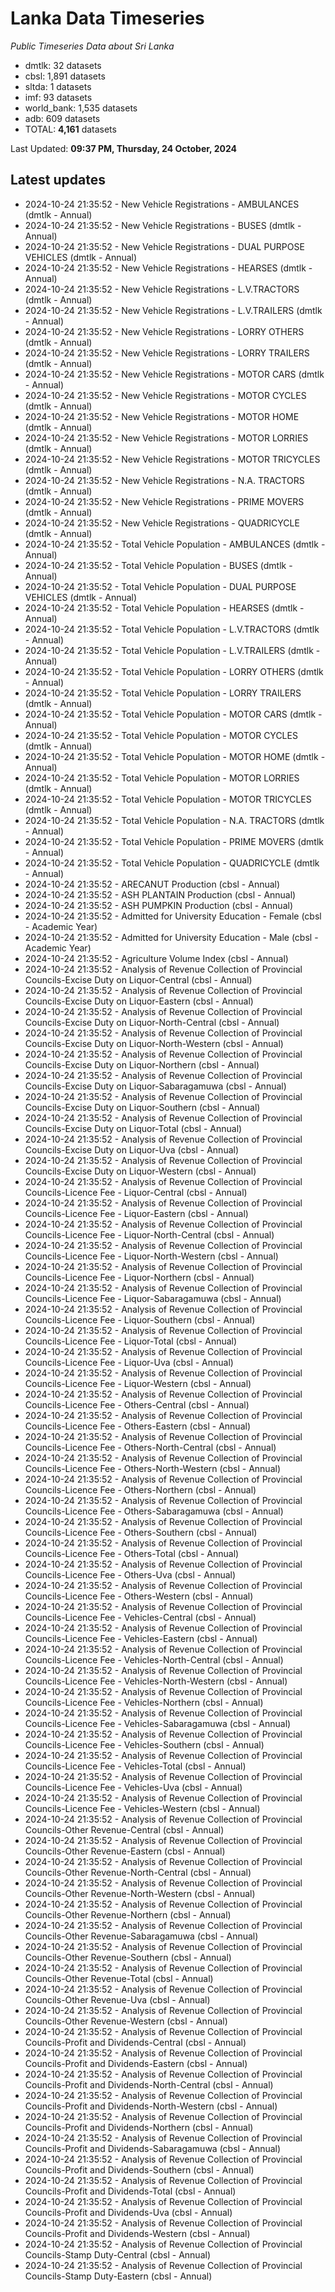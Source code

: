 # Lanka Data Timeseries
*Public Timeseries Data about Sri Lanka*

* dmtlk: 32 datasets
* cbsl: 1,891 datasets
* sltda: 1 datasets
* imf: 93 datasets
* world_bank: 1,535 datasets
* adb: 609 datasets
* TOTAL: **4,161** datasets

Last Updated: **09:37 PM, Thursday, 24 October, 2024**

## Latest updates

* 2024-10-24 21:35:52 - New Vehicle Registrations - AMBULANCES (dmtlk - Annual)
* 2024-10-24 21:35:52 - New Vehicle Registrations - BUSES (dmtlk - Annual)
* 2024-10-24 21:35:52 - New Vehicle Registrations - DUAL PURPOSE VEHICLES (dmtlk - Annual)
* 2024-10-24 21:35:52 - New Vehicle Registrations - HEARSES (dmtlk - Annual)
* 2024-10-24 21:35:52 - New Vehicle Registrations - L.V.TRACTORS (dmtlk - Annual)
* 2024-10-24 21:35:52 - New Vehicle Registrations - L.V.TRAILERS (dmtlk - Annual)
* 2024-10-24 21:35:52 - New Vehicle Registrations - LORRY OTHERS (dmtlk - Annual)
* 2024-10-24 21:35:52 - New Vehicle Registrations - LORRY TRAILERS (dmtlk - Annual)
* 2024-10-24 21:35:52 - New Vehicle Registrations - MOTOR CARS (dmtlk - Annual)
* 2024-10-24 21:35:52 - New Vehicle Registrations - MOTOR CYCLES (dmtlk - Annual)
* 2024-10-24 21:35:52 - New Vehicle Registrations - MOTOR HOME (dmtlk - Annual)
* 2024-10-24 21:35:52 - New Vehicle Registrations - MOTOR LORRIES (dmtlk - Annual)
* 2024-10-24 21:35:52 - New Vehicle Registrations - MOTOR TRICYCLES (dmtlk - Annual)
* 2024-10-24 21:35:52 - New Vehicle Registrations - N.A. TRACTORS (dmtlk - Annual)
* 2024-10-24 21:35:52 - New Vehicle Registrations - PRIME MOVERS (dmtlk - Annual)
* 2024-10-24 21:35:52 - New Vehicle Registrations - QUADRICYCLE (dmtlk - Annual)
* 2024-10-24 21:35:52 - Total Vehicle Population - AMBULANCES (dmtlk - Annual)
* 2024-10-24 21:35:52 - Total Vehicle Population - BUSES (dmtlk - Annual)
* 2024-10-24 21:35:52 - Total Vehicle Population - DUAL PURPOSE VEHICLES (dmtlk - Annual)
* 2024-10-24 21:35:52 - Total Vehicle Population - HEARSES (dmtlk - Annual)
* 2024-10-24 21:35:52 - Total Vehicle Population - L.V.TRACTORS (dmtlk - Annual)
* 2024-10-24 21:35:52 - Total Vehicle Population - L.V.TRAILERS (dmtlk - Annual)
* 2024-10-24 21:35:52 - Total Vehicle Population - LORRY OTHERS (dmtlk - Annual)
* 2024-10-24 21:35:52 - Total Vehicle Population - LORRY TRAILERS (dmtlk - Annual)
* 2024-10-24 21:35:52 - Total Vehicle Population - MOTOR CARS (dmtlk - Annual)
* 2024-10-24 21:35:52 - Total Vehicle Population - MOTOR CYCLES (dmtlk - Annual)
* 2024-10-24 21:35:52 - Total Vehicle Population - MOTOR HOME (dmtlk - Annual)
* 2024-10-24 21:35:52 - Total Vehicle Population - MOTOR LORRIES (dmtlk - Annual)
* 2024-10-24 21:35:52 - Total Vehicle Population - MOTOR TRICYCLES (dmtlk - Annual)
* 2024-10-24 21:35:52 - Total Vehicle Population - N.A. TRACTORS (dmtlk - Annual)
* 2024-10-24 21:35:52 - Total Vehicle Population - PRIME MOVERS (dmtlk - Annual)
* 2024-10-24 21:35:52 - Total Vehicle Population - QUADRICYCLE (dmtlk - Annual)
* 2024-10-24 21:35:52 - ARECANUT Production (cbsl - Annual)
* 2024-10-24 21:35:52 - ASH PLANTAIN Production (cbsl - Annual)
* 2024-10-24 21:35:52 - ASH PUMPKIN Production (cbsl - Annual)
* 2024-10-24 21:35:52 - Admitted for University Education - Female (cbsl - Academic Year)
* 2024-10-24 21:35:52 - Admitted for University Education - Male (cbsl - Academic Year)
* 2024-10-24 21:35:52 - Agriculture Volume Index (cbsl - Annual)
* 2024-10-24 21:35:52 - Analysis of Revenue Collection of Provincial Councils-Excise Duty on Liquor-Central (cbsl - Annual)
* 2024-10-24 21:35:52 - Analysis of Revenue Collection of Provincial Councils-Excise Duty on Liquor-Eastern (cbsl - Annual)
* 2024-10-24 21:35:52 - Analysis of Revenue Collection of Provincial Councils-Excise Duty on Liquor-North-Central (cbsl - Annual)
* 2024-10-24 21:35:52 - Analysis of Revenue Collection of Provincial Councils-Excise Duty on Liquor-North-Western (cbsl - Annual)
* 2024-10-24 21:35:52 - Analysis of Revenue Collection of Provincial Councils-Excise Duty on Liquor-Northern (cbsl - Annual)
* 2024-10-24 21:35:52 - Analysis of Revenue Collection of Provincial Councils-Excise Duty on Liquor-Sabaragamuwa (cbsl - Annual)
* 2024-10-24 21:35:52 - Analysis of Revenue Collection of Provincial Councils-Excise Duty on Liquor-Southern (cbsl - Annual)
* 2024-10-24 21:35:52 - Analysis of Revenue Collection of Provincial Councils-Excise Duty on Liquor-Total (cbsl - Annual)
* 2024-10-24 21:35:52 - Analysis of Revenue Collection of Provincial Councils-Excise Duty on Liquor-Uva (cbsl - Annual)
* 2024-10-24 21:35:52 - Analysis of Revenue Collection of Provincial Councils-Excise Duty on Liquor-Western (cbsl - Annual)
* 2024-10-24 21:35:52 - Analysis of Revenue Collection of Provincial Councils-Licence Fee - Liquor-Central (cbsl - Annual)
* 2024-10-24 21:35:52 - Analysis of Revenue Collection of Provincial Councils-Licence Fee - Liquor-Eastern (cbsl - Annual)
* 2024-10-24 21:35:52 - Analysis of Revenue Collection of Provincial Councils-Licence Fee - Liquor-North-Central (cbsl - Annual)
* 2024-10-24 21:35:52 - Analysis of Revenue Collection of Provincial Councils-Licence Fee - Liquor-North-Western (cbsl - Annual)
* 2024-10-24 21:35:52 - Analysis of Revenue Collection of Provincial Councils-Licence Fee - Liquor-Northern (cbsl - Annual)
* 2024-10-24 21:35:52 - Analysis of Revenue Collection of Provincial Councils-Licence Fee - Liquor-Sabaragamuwa (cbsl - Annual)
* 2024-10-24 21:35:52 - Analysis of Revenue Collection of Provincial Councils-Licence Fee - Liquor-Southern (cbsl - Annual)
* 2024-10-24 21:35:52 - Analysis of Revenue Collection of Provincial Councils-Licence Fee - Liquor-Total (cbsl - Annual)
* 2024-10-24 21:35:52 - Analysis of Revenue Collection of Provincial Councils-Licence Fee - Liquor-Uva (cbsl - Annual)
* 2024-10-24 21:35:52 - Analysis of Revenue Collection of Provincial Councils-Licence Fee - Liquor-Western (cbsl - Annual)
* 2024-10-24 21:35:52 - Analysis of Revenue Collection of Provincial Councils-Licence Fee - Others-Central (cbsl - Annual)
* 2024-10-24 21:35:52 - Analysis of Revenue Collection of Provincial Councils-Licence Fee - Others-Eastern (cbsl - Annual)
* 2024-10-24 21:35:52 - Analysis of Revenue Collection of Provincial Councils-Licence Fee - Others-North-Central (cbsl - Annual)
* 2024-10-24 21:35:52 - Analysis of Revenue Collection of Provincial Councils-Licence Fee - Others-North-Western (cbsl - Annual)
* 2024-10-24 21:35:52 - Analysis of Revenue Collection of Provincial Councils-Licence Fee - Others-Northern (cbsl - Annual)
* 2024-10-24 21:35:52 - Analysis of Revenue Collection of Provincial Councils-Licence Fee - Others-Sabaragamuwa (cbsl - Annual)
* 2024-10-24 21:35:52 - Analysis of Revenue Collection of Provincial Councils-Licence Fee - Others-Southern (cbsl - Annual)
* 2024-10-24 21:35:52 - Analysis of Revenue Collection of Provincial Councils-Licence Fee - Others-Total (cbsl - Annual)
* 2024-10-24 21:35:52 - Analysis of Revenue Collection of Provincial Councils-Licence Fee - Others-Uva (cbsl - Annual)
* 2024-10-24 21:35:52 - Analysis of Revenue Collection of Provincial Councils-Licence Fee - Others-Western (cbsl - Annual)
* 2024-10-24 21:35:52 - Analysis of Revenue Collection of Provincial Councils-Licence Fee - Vehicles-Central (cbsl - Annual)
* 2024-10-24 21:35:52 - Analysis of Revenue Collection of Provincial Councils-Licence Fee - Vehicles-Eastern (cbsl - Annual)
* 2024-10-24 21:35:52 - Analysis of Revenue Collection of Provincial Councils-Licence Fee - Vehicles-North-Central (cbsl - Annual)
* 2024-10-24 21:35:52 - Analysis of Revenue Collection of Provincial Councils-Licence Fee - Vehicles-North-Western (cbsl - Annual)
* 2024-10-24 21:35:52 - Analysis of Revenue Collection of Provincial Councils-Licence Fee - Vehicles-Northern (cbsl - Annual)
* 2024-10-24 21:35:52 - Analysis of Revenue Collection of Provincial Councils-Licence Fee - Vehicles-Sabaragamuwa (cbsl - Annual)
* 2024-10-24 21:35:52 - Analysis of Revenue Collection of Provincial Councils-Licence Fee - Vehicles-Southern (cbsl - Annual)
* 2024-10-24 21:35:52 - Analysis of Revenue Collection of Provincial Councils-Licence Fee - Vehicles-Total (cbsl - Annual)
* 2024-10-24 21:35:52 - Analysis of Revenue Collection of Provincial Councils-Licence Fee - Vehicles-Uva (cbsl - Annual)
* 2024-10-24 21:35:52 - Analysis of Revenue Collection of Provincial Councils-Licence Fee - Vehicles-Western (cbsl - Annual)
* 2024-10-24 21:35:52 - Analysis of Revenue Collection of Provincial Councils-Other Revenue-Central (cbsl - Annual)
* 2024-10-24 21:35:52 - Analysis of Revenue Collection of Provincial Councils-Other Revenue-Eastern (cbsl - Annual)
* 2024-10-24 21:35:52 - Analysis of Revenue Collection of Provincial Councils-Other Revenue-North-Central (cbsl - Annual)
* 2024-10-24 21:35:52 - Analysis of Revenue Collection of Provincial Councils-Other Revenue-North-Western (cbsl - Annual)
* 2024-10-24 21:35:52 - Analysis of Revenue Collection of Provincial Councils-Other Revenue-Northern (cbsl - Annual)
* 2024-10-24 21:35:52 - Analysis of Revenue Collection of Provincial Councils-Other Revenue-Sabaragamuwa (cbsl - Annual)
* 2024-10-24 21:35:52 - Analysis of Revenue Collection of Provincial Councils-Other Revenue-Southern (cbsl - Annual)
* 2024-10-24 21:35:52 - Analysis of Revenue Collection of Provincial Councils-Other Revenue-Total (cbsl - Annual)
* 2024-10-24 21:35:52 - Analysis of Revenue Collection of Provincial Councils-Other Revenue-Uva (cbsl - Annual)
* 2024-10-24 21:35:52 - Analysis of Revenue Collection of Provincial Councils-Other Revenue-Western (cbsl - Annual)
* 2024-10-24 21:35:52 - Analysis of Revenue Collection of Provincial Councils-Profit and Dividends-Central (cbsl - Annual)
* 2024-10-24 21:35:52 - Analysis of Revenue Collection of Provincial Councils-Profit and Dividends-Eastern (cbsl - Annual)
* 2024-10-24 21:35:52 - Analysis of Revenue Collection of Provincial Councils-Profit and Dividends-North-Central (cbsl - Annual)
* 2024-10-24 21:35:52 - Analysis of Revenue Collection of Provincial Councils-Profit and Dividends-North-Western (cbsl - Annual)
* 2024-10-24 21:35:52 - Analysis of Revenue Collection of Provincial Councils-Profit and Dividends-Northern (cbsl - Annual)
* 2024-10-24 21:35:52 - Analysis of Revenue Collection of Provincial Councils-Profit and Dividends-Sabaragamuwa (cbsl - Annual)
* 2024-10-24 21:35:52 - Analysis of Revenue Collection of Provincial Councils-Profit and Dividends-Southern (cbsl - Annual)
* 2024-10-24 21:35:52 - Analysis of Revenue Collection of Provincial Councils-Profit and Dividends-Total (cbsl - Annual)
* 2024-10-24 21:35:52 - Analysis of Revenue Collection of Provincial Councils-Profit and Dividends-Uva (cbsl - Annual)
* 2024-10-24 21:35:52 - Analysis of Revenue Collection of Provincial Councils-Profit and Dividends-Western (cbsl - Annual)
* 2024-10-24 21:35:52 - Analysis of Revenue Collection of Provincial Councils-Stamp Duty-Central (cbsl - Annual)
* 2024-10-24 21:35:52 - Analysis of Revenue Collection of Provincial Councils-Stamp Duty-Eastern (cbsl - Annual)